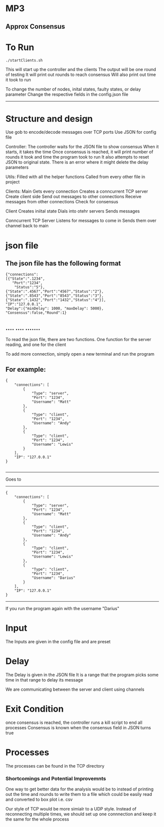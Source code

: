 # MP3
Approx Consensus
--- 
# To Run

```bash
./startClients.sh
``` 
This will start up the controller and the clients
The output will be one round of testing
It will print out rounds to reach consensus 
Will also print out time it took to run

To change the number of nodes, inital states, faulty states, or delay parameter
Change the respective fields in the config.json file

---

# Structure and design

Use gob to encode/decode messages over TCP ports
Use JSON for config file 

Controller:
The controller waits for the JSON file to show consensus
When it starts, it takes the time
Once consensus is reached, 
it will print number of rounds it took and time the program took to run
It also attempts to reset JSON to original state.
There is an error where it might delete the delay parameters

Utils:
Filled with all the helper functions
Called from every other file in project

Clients:
Main
Gets every connection
Creates a conncurrent TCP server
Create client side
Send out messages to other connections
Receive messages from other connections
Check for consensus

Client
Creates iniital state
Dials into otehr servers
Sends messages

Conncurrent TCP Server
Listens for messages to come in 
Sends them over channel back to main



# json file
The json file has the following format 
-----------------------------------------------------------------------------------------------
```    
{"connections":
[{"State":".1234",
   "Port":"1234",
    "Status":"5"},
{"State":".4567","Port":"4567","Status":"2"},
{"State":".8543","Port":"8543","Status":"3"},
{"State":".1432","Port":"1432","Status":"4"}],
"IP":"127.0.0.1",
"Delay":{"minDelay": 1000, "maxDelay": 5000},
"Consensus":false,"Round":1}
```
.... .... .......
-----------------------------------------------------------------------------------------------
To read the json file, there are two functions.
One function for the server reading, and one for the client


To add more connection, simply open a new terminal and run the program

For example:
-----------------------------------------------------------------------------------------------  
```  
{
    "connections": [
        {
            "Type": "server",
            "Port": "1234",
            "Username": "Matt"
        },
        {
            "Type": "client",
            "Port": "1234",
            "Username": "Andy"
        },
        {
            "Type": "client",
            "Port": "1234",
            "Username": "Lewis"
        }
    ],
    "IP": "127.0.0.1"
}


```
-----------------------------------------------------------------------------------------------

Goes to 

-----------------------------------------------------------------------------------------------   
``` 
{
    "connections": [
        {
            "Type": "server",
            "Port": "1234",
            "Username": "Matt"
        },
        {
            "Type": "client",
            "Port": "1234",
            "Username": "Andy"
        },
        {
            "Type": "client",
            "Port": "1234",
            "Username": "Lewis"
        },
        {
            "Type": "client",
            "Port": "1234",
            "Username": "Darius"
        }
    ],
    "IP": "127.0.0.1"
}

```
-----------------------------------------------------------------------------------------------

If you run the program again with the username "Darius"


# Input
The Inputs are given in the config file and are preset

# Delay
The Delay is given in the JSON file
It is a range that the program picks some time in that range to delay its message

We are communicating between the server and client using channels 

# Exit Condition 
once consensus is reached, the controller runs a kill script to end all processes
Consensus is known when the consensus field in JSON turns true

# Processes
The processes can be found in the TCP directory




### Shortcomings and Potential Improvemnts 
One way to get better data for the analysis would be to instead of printing out the time and rounds
to write them to a file which could be easily read and converted to box plot i.e. csv

Our style of TCP would be more simialr to a UDP style. Instead of reconnecting multiple times, 
we should set up one connnection and keep it the same for the whole process
